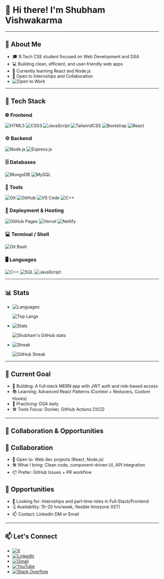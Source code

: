  #                                      👋 Hi there! I'm Shubham Vishwakarma
---
## 🚀 About Me
<!--
![Student](https://img.shields.io/badge/Student-B.Tech_CSE-blue?logo=graduation-cap)
![Web Dev](https://img.shields.io/badge/Web%20Dev-Available-green?logo=webcomponents.org)
![Learner](https://img.shields.io/badge/Learner-React/Node.js-informational?logo=book)
![Open to Work](https://img.shields.io/badge/Open%20to%20Work-Yes-brightgreen?logo=rocket)
![Location](https://img.shields.io/badge/Location-India-orange?logo=google-maps)
![Email](https://img.shields.io/badge/Email-sv8112004@gmail.com-red?logo=gmail)
--> 

- 🎓 B.Tech CSE student focused on Web Development and DSA  
- 💻 Building clean, efficient, and user‑friendly web apps  
- 🌱 Currently learning React and Node.js  
- 🤝 Open to Internships and Collaboration  
 - <img src="https://img.shields.io/badge/Open%20to%20Work-🟢-brightgreen" alt="Open to Work" />
---
## 🧠 Tech Stack

### 🌐 Frontend
![HTML5](https://img.shields.io/badge/HTML5-E34F26?logo=html5&logoColor=white)
![CSS3](https://img.shields.io/badge/CSS3-1572B6?logo=css3&logoColor=white)
![JavaScript](https://img.shields.io/badge/JavaScript-F7DF1E?logo=javascript&logoColor=black)
![TailwindCSS](https://img.shields.io/badge/Tailwind_CSS-38B2AC?logo=tailwind-css&logoColor=white)
![Bootstrap](https://img.shields.io/badge/Bootstrap-7952B3?logo=bootstrap&logoColor=white)
![React](https://img.shields.io/badge/React-61DAFB?logo=react&logoColor=black)

### ⚙️ Backend
![Node.js](https://img.shields.io/badge/Node.js-339933?logo=nodedotjs&logoColor=white)
![Express.js](https://img.shields.io/badge/Express.js-000000?logo=express&logoColor=white)

### 🗄️ Databases
![MongoDB](https://img.shields.io/badge/MongoDB-47A248?logo=mongodb&logoColor=white)
![MySQL](https://img.shields.io/badge/MySQL-4479A1?logo=mysql&logoColor=white)


### 🔧 Tools
![Git](https://img.shields.io/badge/Git-F05032?logo=git&logoColor=white)
![GitHub](https://img.shields.io/badge/GitHub-181717?logo=github&logoColor=white)
![VS Code](https://img.shields.io/badge/VS%20Code-007ACC?logo=visualstudiocode&logoColor=white)
![C++](https://img.shields.io/badge/C++-00599C?logo=cplusplus&logoColor=white)


### 🚀 Deployment & Hosting
![GitHub Pages](https://img.shields.io/badge/GitHub%20Pages-222222?logo=github&logoColor=white)
![Vercel](https://img.shields.io/badge/Vercel-000000?logo=vercel&logoColor=white)
![Netlify](https://img.shields.io/badge/Netlify-00C7B7?logo=netlify&logoColor=white)


### 💻 Terminal / Shell
![Git Bash](https://img.shields.io/badge/Git%20Bash-4EAA25?logo=gnu-bash&logoColor=white)

### 🖥️ Languages
![C++](https://img.shields.io/badge/C++-00599C?logo=c%2B%2B&logoColor=white)
![SQL](https://img.shields.io/badge/SQL-4479A1?logo=mysql&logoColor=white)
![JavaScript](https://img.shields.io/badge/JavaScript-F7DF1E?logo=javascript&logoColor=black)

 
---

## 📊 Stats 
- ![Languages](https://img.shields.io/badge/Languages-Top%20Langs-4C9AFF?logo=codefactor&logoColor=white)
                                   
   ![Top Langs](https://github-readme-stats.vercel.app/api/top-langs/?username=ShubhamV-Codes&layout=compact&langs_count=6&exclude_repo=repo1,repo2&hide=html,css)
  
- ![Stats](https://img.shields.io/badge/GitHub-Stats-181717?logo=github&logoColor=white)
                                                      
    ![Shubham's GitHub stats](https://github-readme-stats.vercel.app/api?username=ShubhamV-Codes)
    
- ![Streak](https://img.shields.io/badge/Contribution-Streak-FF6B6B?logo=firefoxbrowser&logoColor=white)
                                  
   ![GitHub Streak](https://streak-stats.demolab.com?user=ShubhamV-Codes)
   
---
<!-- Current Goal -->
## 🎯 Current Goal

- 🚧 Building: A full‑stack MERN app with JWT auth and role-based access
- 📚 Learning: Advanced React Patterns (Context + Reducers, Custom Hooks)
- 🧪 Practicing: DSA daily 
- 🛠️ Tools Focus: Docker, GitHub Actions CI/CD
  

---
## 🧩 Collaboration & Opportunities
<!-- Collaboration -->
## 🤝 Collaboration

- 🧩 Open to: Web dev projects (React, Node.js)
- 🛠️ What I bring: Clean code, component-driven UI, API integration
- 📦 Prefer: GitHub Issues + PR workflow
 <!-- 🤖 Interests: AI integrations, automation scripts, DevOps tooling -->

<!-- Opportunities -->

## 🌟 Opportunities

- 💼 Looking for: Internships and part‑time roles in Full‑Stack/Frontend
- 🗓️ Availability: 15–20 hrs/week, flexible timezone (IST)
- 📫 Contact: LinkedIn DM or Email
  <!--- 🧭 Domains: SaaS, Ed‑Tech, DevTools, Open‑Source -->
 <!-- 🧾 Portfolio: Check pinned repos on my profile -->

---
## 📫 Let's Connect
- [![X](https://img.shields.io/badge/X-000000?logo=x&logoColor=white)](https://x.com/shubhamvcodes)
- [![LinkedIn](https://img.shields.io/badge/LinkedIn-0A66C2?logo=linkedin&logoColor=white)](https://linkedin.com/in/shubhamvishwakarma-engineer)
- [![Gmail](https://img.shields.io/badge/Gmail-EA4335?logo=gmail&logoColor=white)](mailto:sv8112004@gmail.com)
- [![YouTube](https://img.shields.io/badge/YouTube-FF0000?logo=youtube&logoColor=white)](https://www.youtube.com/@shubhamwritecodes)  
- [![Stack Overflow](https://img.shields.io/badge/Stack%20Overflow-F58025?logo=stackoverflow&logoColor=white)](https://stackoverflow.com/users/29092165/shubham-vishwakarma)  


